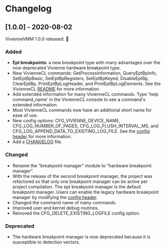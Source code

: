 # Changelog

## [1.0.0] - 2020-08-02

VivienneVMM 1.0.0 released. :birthday:

### Added
- **Ept breakpoints**: a new breakpoint type with many advantages over the now deprecated Vivienne hardware breakpoint type.
- New VivienneCL commands: GetProcessInformation, QueryEptBpInfo, SetEptBpBasic, SetEptBpRegisters, SetEptBpKeyed, DisableEptBp, ClearEptBp, PrintEptBpLogHeader, and PrintEptBpLogElements. See the VivienneCL [README](./VivienneCL/README.md) for more information.
- Add extended information for many VivienneCL commands. Type 'help command_name' in the VivienneCL console to see a command's extended information.
- Most VivienneCL commands now have an additional short name for ease of use.
- New config options: CFG_VIVIENNE_DEVICE_NAME, CFG_LOG_NUMBER_OF_PAGES, CFG_LOG_FLUSH_INTERVAL_MS, and CFG_LOG_APPEND_DATA_TO_EXISTING_LOG_FILE. See the [config header](./common/config.h) for more information.
- Add a [CHANGELOG](./CHANGELOG.md) file.

### Changed
- Rename the "breakpoint manager" module to "hardware breakpoint manager".
- With the release of the second breakpoint manager, the project was refactored so that only one breakpoint manager can be active per project compilation. The ept breakpoint manager is the default breakpoint manager. Users can enable the legacy hardware breakpoint manager by modifying the [config header](.common/config.h).
- Changed the command name of many commands.
- Improved user and kernel debug routines.
- Removed the CFG_DELETE_EXISTING_LOGFILE config option.

### Deprecated
- The hardware breakpoint manager is now deprecated because it is susceptible to detection vectors.
